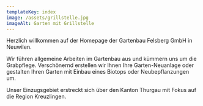 ```yaml
---
templateKey: index
image: /assets/grillstelle.jpg
imageAlt: Garten mit Grillstelle
---
```


Herzlich willkommen auf der Homepage der Gartenbau Felsberg GmbH in Neuwilen.

Wir führen allgemeine Arbeiten im Gartenbau aus und kümmern uns um die Grabpflege. Verschönernd erstellen wir Ihnen Ihre Garten-Neuanlage oder gestalten Ihren Garten mit Einbau eines Biotops oder Neubepflanzungen um.

Unser Einzugsgebiet erstreckt sich über den Kanton Thurgau mit Fokus auf die Region Kreuzlingen.
